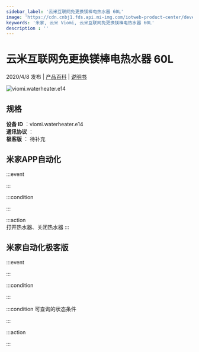 ```yaml
---
sidebar_label: '云米互联网免更换镁棒电热水器 60L'
image: 'https://cdn.cnbj1.fds.api.mi-img.com/iotweb-product-center/developer_1583291781691zS1tPsID.png?GalaxyAccessKeyId=AKVGLQWBOVIRQ3XLEW&Expires=9223372036854775807&Signature=SMHZ/s3yJ9hyzQuHmMdx440l6wI='
keywords: '米家, 云米 Viomi, 云米互联网免更换镁棒电热水器 60L'
description : ''
---
```

# 云米互联网免更换镁棒电热水器 60L

2020/4/8 发布 | [产品百科](https://home.mi.com/webapp/content/baike/product/index.html?model=viomi.waterheater.e14/) | [说明书](https://home.mi.com/views/introduction.html?model=viomi.waterheater.e14&region=cn)

![viomi.waterheater.e14](https://cdn.cnbj1.fds.api.mi-img.com/iotweb-product-center/developer_1583291781691zS1tPsID.png?GalaxyAccessKeyId=AKVGLQWBOVIRQ3XLEW&Expires=9223372036854775807&Signature=SMHZ/s3yJ9hyzQuHmMdx440l6wI=)

## 规格  
> 
**设备 ID** ：viomi.waterheater.e14  
**通讯协议** ：  
**极客版**  ： 待补充 


## 米家APP自动化  

:::event  

:::

:::condition  

:::

:::action   
打开热水器、关闭热水器
:::

## 米家自动化极客版  

:::event  

:::

:::condition  

:::

:::condition 可查询的状态条件  

:::

:::action  

:::

        
